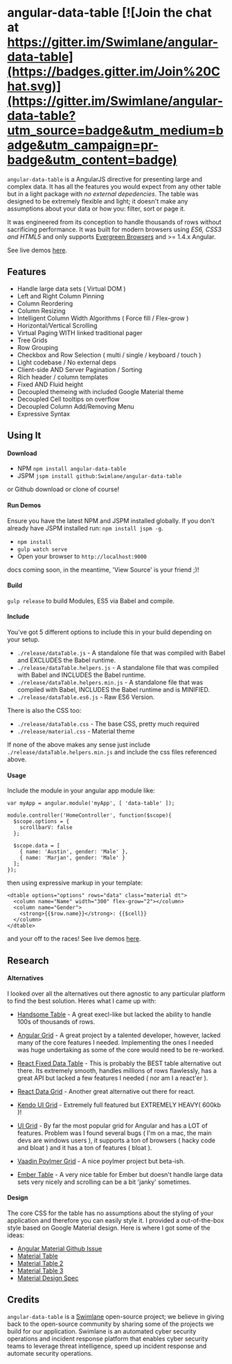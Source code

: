 # angular-data-table [![Join the chat at https://gitter.im/Swimlane/angular-data-table](https://badges.gitter.im/Join%20Chat.svg)](https://gitter.im/Swimlane/angular-data-table?utm_source=badge&utm_medium=badge&utm_campaign=pr-badge&utm_content=badge)

`angular-data-table` is a AngularJS directive for presenting large and complex data.  It has all the features you would expect from any other table but in a light package with _no external depedencies_. The table was designed to be extremely flexible and light; it doesn't make any assumptions about your data or how you: filter, sort or page it. 

It was engineered from its conception to handle thousands of rows without sacrificing performance.  It was built for modern browsers using _ES6, CSS3 and HTML5_ and only supports [Evergreen Browsers](http://eisenbergeffect.bluespire.com/evergreen-browsers/) and >= 1.4.x Angular.

See live demos [here](http://swimlane.github.io/angular-data-table/).

## Features

- Handle large data sets ( Virtual DOM )
- Left and Right Column Pinning
- Column Reordering
- Column Resizing
- Intelligent Column Width Algorithms ( Force fill / Flex-grow )
- Horizontal/Vertical Scrolling
- Virtual Paging WITH linked traditional pager
- Tree Grids
- Row Grouping
- Checkbox and Row Selection ( multi / single / keyboard / touch )
- Light codebase / No external deps
- Client-side AND Server Pagination / Sorting
- Rich header / column templates
- Fixed AND Fluid height
- Decoupled themeing with included Google Material theme
- Decoupled Cell tooltips on overflow
- Decoupled Column Add/Removing Menu
- Expressive Syntax

## Using It

#### Download

- NPM `npm install angular-data-table`
- JSPM `jspm install github:Swimlane/angular-data-table`

or Github download or clone of course!

#### Run Demos

Ensure you have the latest NPM and JSPM installed globally.  If you don't already have JSPM installed run: `npm install jspm -g`.

- `npm install`
- `gulp watch serve`
- Open your browser to `http://localhost:9000`

docs coming soon, in the meantime, 'View Source' is your friend ;)!

#### Build

`gulp release` to build Modules, ES5 via Babel and compile.

#### Include

You've got 5 different options to include this in your build depending on your setup.

- `./release/dataTable.js` - A standalone file that was compiled with Babel and EXCLUDES the Babel runtime.
- `./release/dataTable.helpers.js` - A standalone file that was compiled with Babel and INCLUDES the Babel runtime.
- `./release/dataTable.helpers.min.js` - A standalone file that was compiled with Babel, INCLUDES the Babel runtime and is MINIFIED.
- `./release/dataTable.es6.js` - Raw ES6 Version.

There is also the CSS too:

- `./release/dataTable.css` - The base CSS, pretty much required
- `./release/material.css` - Material theme

If none of the above makes any sense just include `./release/dataTable.helpers.min.js` and include the css files referenced above.

#### Usage

Include the module in your angular app module like:

    var myApp = angular.module('myApp', [ 'data-table' ]);

    module.controller('HomeController', function($scope){
      $scope.options = {
        scrollbarV: false
      };

      $scope.data = [ 
        { name: 'Austin', gender: 'Male' },
        { name: 'Marjan', gender: 'Male' } 
      ];
    });

then using expressive markup in your template:

    <dtable options="options" rows="data" class="material dt">
      <column name="Name" width="300" flex-grow="2"></column>
      <column name="Gender">
        <strong>{{$row.name}}</strong>: {{$cell}}
      </column>
    </dtable>

and your off to the races! See live demos [here](http://swimlane.github.io/angular-data-table/).

## Research

#### Alternatives

I looked over all the alternatives out there agnostic to any particular platform to find the best solution.  Heres what I came up with:

- [Handsome Table](http://handsontable.github.io/ngHandsontable/) - A great execl-like but lacked the ability to handle 100s of thousands of rows.

- [Angular Grid](http://www.angulargrid.com/) - A great project by a talented developer, however, lacked many of the core features I needed.  Implementing the ones I needed was huge undertaking as some of the core would need to be re-worked.

- [React Fixed Data Table](https://facebook.github.io/fixed-data-table/) - This is probably the BEST table alternative out there.  Its extremely smooth, handles millions of rows flawlessly, has a great API but lacked a few features I needed ( nor am I a react'er ).

- [React Data Grid](https://github.com/zippyui/react-datagrid) - Another great alternative out there for react.

- [Kendo UI Grid](http://demos.telerik.com/kendo-ui/grid/index) - Extremely full featured but EXTREMELY HEAVY( 600kb )!

- [UI Grid](http://ui-grid.info) - By far the most popular grid for Angular and has a LOT of features. Problem was I found several bugs ( I'm on a mac, the main devs are windows users ), it supports a ton of browsers ( hacky code and bloat ) and it has a ton of features ( bloat ).

- [Vaadin Poylmer Grid](http://demo.vaadin.com/sampler/#ui/grids-and-trees/grid) - A nice poylmer project but beta-ish.

- [Ember Table](http://addepar.github.io/ember-table/) - A very nice table for Ember but doesn't handle large data sets very nicely and scrolling can be a bit 'janky' sometimes.

#### Design

The core CSS for the table has no assumptions about the styling of your application and therefore you can easily style it.  I provided a out-of-the-box style based on Google Material design.  Here is where I got some of the ideas:

- [Angular Material Github Issue](https://github.com/angular/material/issues/796)
- [Material Table](https://github.com/daniel-nagy/md-data-table)
- [Material Table 2](http://danielnagy.me/md-data-table/)
- [Material Table 3](http://codepen.io/zavoloklom/pen/IGkDz)
- [Material Design Spec](http://www.google.com/design/spec/components/data-tables.html#data-tables-tables-within-cards)

## Credits

`angular-data-table` is a [Swimlane](http://swimlane.com) open-source project; we believe in giving back to the open-source community by sharing some of the projects we build for our application. Swimlane is an automated cyber security operations and incident response platform that enables cyber security teams to leverage threat intelligence, speed up incident response and automate security operations.
